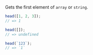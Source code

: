 Gets the first element of `array` or `string`.

```js
head([1, 2, 3]);
// => 1

head([]);
// => undefined

head(`123`);
// => `1`
```
